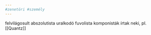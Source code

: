 ```yaml
---
#zenetöri #személy
---
```

felvilágosult abszolutista uralkodó
fuvolista
komponisták írtak neki, pl. [[Quantz]]